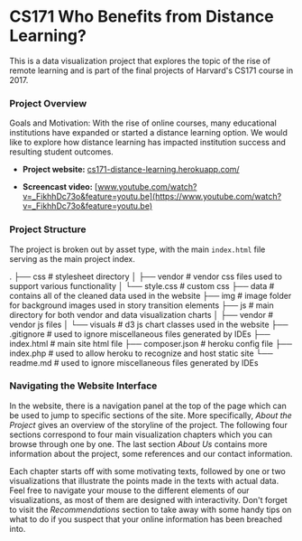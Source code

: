 # CS171 Who Benefits from Distance Learning?

This is a data visualization project that explores the topic of the rise of remote learning and is part of the final projects of Harvard's CS171 course in 2017. 


### Project Overview

Goals and Motivation: With the rise of online courses, many educational institutions have expanded or started a distance learning option. We would like to explore how distance learning has impacted institution success and resulting student outcomes.

- **Project website:** [cs171-distance-learning.herokuapp.com/](https://cs171-distance-learning.herokuapp.com/)


- **Screencast video:** [www.youtube.com/watch?v=_FikhhDc73o&feature=youtu.be](https://www.youtube.com/watch?v=_FikhhDc73o&feature=youtu.be)


### **Project Structure** 
The project is broken out by asset type, with the main `index.html` file serving as the main project index. 

.
    ├── css                   # stylesheet directory 
    │   ├── vendor            # vendor css files used to support various functionality 
    │   └── style.css         # custom css 
    ├── data                  # contains all of the cleaned data used in the website 
    ├── img                   # image folder for background images used in story transition elements 
    ├── js                    # main directory for both vendor and data visualization charts 
    │   ├── vendor            # vendor js files 
    │   └── visuals           # d3 js chart classes used in the website 
    ├── .gitignore            # used to ignore miscellaneous files generated by IDEs 
    ├── index.html            # main site html file 
    ├── composer.json         # heroku config file 
    ├── index.php             # used to allow heroku to recognize and host static site 
    └── readme.md             # used to ignore miscellaneous files generated by IDEs 


### **Navigating the Website Interface** 

In the website, there is a navigation panel at the top of the page which can be used to jump to specific sections of the site. More specifically, *About the Project* gives an overview of the storyline of the project. The following four sections correspond to four main visualization chapters which you can browse through one by one. The last section *About Us* contains more information about the project, some references and our contact information.

Each chapter starts off with some motivating texts, followed by one or two visualizations that illustrate the points made in the texts with actual data. Feel free to navigate your mouse to the different elements of our visualizations, as most of them are designed with interactivity. Don't forget to visit the *Recommendations* section to take away with some handy tips on what to do if you suspect that your online information has been breached into.






